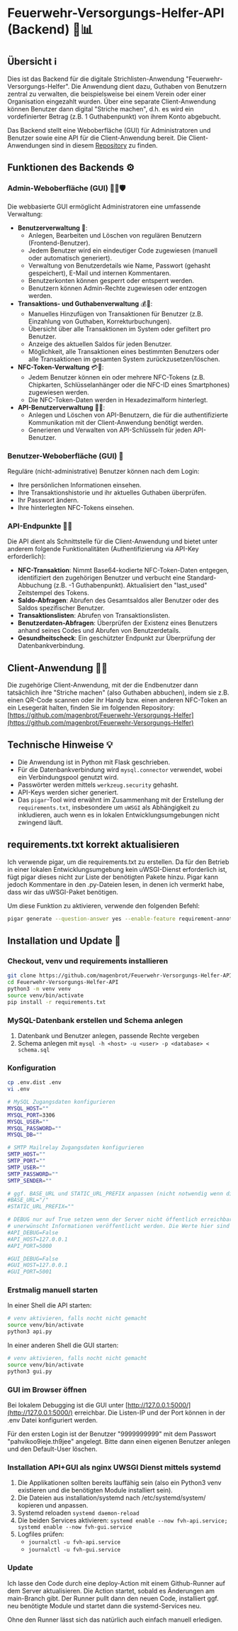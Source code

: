 # Feuerwehr-Versorgungs-Helfer-API (Backend) 🚒📊

## Übersicht ℹ️

Dies ist das Backend für die digitale Strichlisten-Anwendung "Feuerwehr-Versorgungs-Helfer". Die Anwendung dient dazu, Guthaben von Benutzern zentral zu verwalten, die beispielsweise bei einem Verein oder einer Organisation eingezahlt wurden. Über eine separate Client-Anwendung können Benutzer dann digital "Striche machen", d.h. es wird ein vordefinierter Betrag (z.B. 1 Guthabenpunkt) von ihrem Konto abgebucht.

Das Backend stellt eine Weboberfläche (GUI) für Administratoren und Benutzer sowie eine API für die Client-Anwendung bereit. Die Client-Anwendungen sind in diesem [Repository](https://github.com/magenbrot/Feuerwehr-Versorgungs-Helfer-API) zu finden.

## Funktionen des Backends ⚙️

### Admin-Weboberfläche (GUI) 🧑‍💻🛡️

Die webbasierte GUI ermöglicht Administratoren eine umfassende Verwaltung:

* **Benutzerverwaltung** 👥:
  * Anlegen, Bearbeiten und Löschen von regulären Benutzern (Frontend-Benutzer).
  * Jedem Benutzer wird ein eindeutiger Code zugewiesen (manuell oder automatisch generiert).
  * Verwaltung von Benutzerdetails wie Name, Passwort (gehasht gespeichert), E-Mail und internen Kommentaren.
  * Benutzerkonten können gesperrt oder entsperrt werden.
  * Benutzern können Admin-Rechte zugewiesen oder entzogen werden.
* **Transaktions- und Guthabenverwaltung** 💰🧾:
  * Manuelles Hinzufügen von Transaktionen für Benutzer (z.B. Einzahlung von Guthaben, Korrekturbuchungen).
  * Übersicht über alle Transaktionen im System oder gefiltert pro Benutzer.
  * Anzeige des aktuellen Saldos für jeden Benutzer.
  * Möglichkeit, alle Transaktionen eines bestimmten Benutzers oder alle Transaktionen im gesamten System zurückzusetzen/löschen.
* **NFC-Token-Verwaltung** 💳📲:
  * Jedem Benutzer können ein oder mehrere NFC-Tokens (z.B. Chipkarten, Schlüsselanhänger oder die NFC-ID eines Smartphones) zugewiesen werden.
  * Die NFC-Token-Daten werden in Hexadezimalform hinterlegt.
* **API-Benutzerverwaltung** 🔑🤖:
  * Anlegen und Löschen von API-Benutzern, die für die authentifizierte Kommunikation mit der Client-Anwendung benötigt werden.
  * Generieren und Verwalten von API-Schlüsseln für jeden API-Benutzer.

### Benutzer-Weboberfläche (GUI) 👤

Reguläre (nicht-administrative) Benutzer können nach dem Login:

* Ihre persönlichen Informationen einsehen.
* Ihre Transaktionshistorie und ihr aktuelles Guthaben überprüfen.
* Ihr Passwort ändern.
* Ihre hinterlegten NFC-Tokens einsehen.

### API-Endpunkte 🔌🚀

Die API dient als Schnittstelle für die Client-Anwendung und bietet unter anderem folgende Funktionalitäten (Authentifizierung via API-Key erforderlich):

* **NFC-Transaktion**: Nimmt Base64-kodierte NFC-Token-Daten entgegen, identifiziert den zugehörigen Benutzer und verbucht eine Standard-Abbuchung (z.B. -1 Guthabenpunkt). Aktualisiert den "last_used" Zeitstempel des Tokens.
* **Saldo-Abfragen**: Abrufen des Gesamtsaldos aller Benutzer oder des Saldos spezifischer Benutzer.
* **Transaktionslisten**: Abrufen von Transaktionslisten.
* **Benutzerdaten-Abfragen**: Überprüfen der Existenz eines Benutzers anhand seines Codes und Abrufen von Benutzerdetails.
* **Gesundheitscheck**: Ein geschützter Endpunkt zur Überprüfung der Datenbankverbindung.

## Client-Anwendung 📱🔗

Die zugehörige Client-Anwendung, mit der die Endbenutzer dann tatsächlich ihre "Striche machen" (also Guthaben abbuchen), indem sie z.B. einen QR-Code scannen oder ihr Handy bzw. einen anderen NFC-Token an ein Lesegerät halten, finden Sie im folgenden Repository:
[https://github.com/magenbrot/Feuerwehr-Versorgungs-Helfer](https://github.com/magenbrot/Feuerwehr-Versorgungs-Helfer)

## Technische Hinweise 💡

* Die Anwendung ist in Python mit Flask geschrieben.
* Für die Datenbankverbindung wird `mysql.connector` verwendet, wobei ein Verbindungspool genutzt wird.
* Passwörter werden mittels `werkzeug.security` gehasht.
* API-Keys werden sicher generiert.
* Das `pigar`-Tool wird erwähnt im Zusammenhang mit der Erstellung der `requirements.txt`, insbesondere um `uWSGI` als Abhängigkeit zu inkludieren, auch wenn es in lokalen Entwicklungsumgebungen nicht zwingend läuft.

## requirements.txt korrekt aktualisieren

Ich verwende pigar, um die requirements.txt zu erstellen. Da für den Betrieb in einer lokalen Entwicklungsumgebung kein uWSGI-Dienst erforderlich ist, fügt pigar dieses nicht zur Liste der benötigten Pakete hinzu. Pigar kann jedoch Kommentare in den .py-Dateien lesen, in denen ich vermerkt habe, dass wir das uWSGI-Paket benötigen.

Um diese Funktion zu aktivieren, verwende den folgenden Befehl:

```bash
pigar generate --question-answer yes --enable-feature requirement-annotations
```

## Installation und Update 🔧

### Checkout, venv und requirements installieren

```bash
git clone https://github.com/magenbrot/Feuerwehr-Versorgungs-Helfer-API.git
cd Feuerwehr-Versorgungs-Helfer-API
python3 -m venv venv
source venv/bin/activate
pip install -r requirements.txt
```

### MySQL-Datenbank erstellen und Schema anlegen

1. Datenbank und Benutzer anlegen, passende Rechte vergeben
2. Schema anlegen mit ```mysql -h <host> -u <user> -p <database> < schema.sql```

### Konfiguration

```bash
cp .env.dist .env
vi .env

# MySQL Zugangsdaten konfigurieren
MYSQL_HOST=""
MYSQL_PORT=3306
MYSQL_USER=""
MYSQL_PASSWORD=""
MYSQL_DB=""

# SMTP Mailrelay Zugangsdaten konfigurieren
SMTP_HOST=""
SMTP_PORT=""
SMTP_USER=""
SMTP_PASSWORD=""
SMTP_SENDER=""

# ggf. BASE_URL und STATIC_URL_PREFIX anpassen (nicht notwendig wenn die Applikation im Hauptverzeichnis läuft, Funktion zudem bisher ungetestet und möglicherweise defekt)
#BASE_URL="/"
#STATIC_URL_PREFIX=""

# DEBUG nur auf True setzen wenn der Server nicht öffentlich erreichbar ist. Auf den Debug-Seiten könnten
# unerwünscht Informationen veröffentlicht werden. Die Werte hier sind die Standardwerte.
#API_DEBUG=False
#API_HOST=127.0.0.1
#API_PORT=5000

#GUI_DEBUG=False
#GUI_HOST=127.0.0.1
#GUI_PORT=5001
```

### Erstmalig manuell starten

In einer Shell die API starten:

```bash
# venv aktivieren, falls nocht nicht gemacht
source venv/bin/activate
python3 api.py
```

In einer anderen Shell die GUI starten:

```bash
# venv aktivieren, falls nocht nicht gemacht
source venv/bin/activate
python3 gui.py
```

### GUI im Browser öffnen

Bei lokalem Debugging ist die GUI unter [http://127.0.0.1:5000/](http://127.0.0.1:5000/) erreichbar. Die Listen-IP und der Port können in der .env Datei konfiguriert werden.

Für den ersten Login ist der Benutzer "9999999999" mit dem Passwort "pahvikoo9ieje.th9jee" angelegt. Bitte dann einen eigenen Benutzer anlegen und den Default-User löschen.

### Installation API+GUI als nginx UWSGI Dienst mittels systemd

1. Die Applikationen sollten bereits lauffähig sein (also ein Python3 venv existieren und die benötigten Module installiert sein).
2. Die Dateien aus installation/systemd nach /etc/systemd/system/ kopieren und anpassen.
3. Systemd reloaden ```systemd daemon-reload```
4. Die beiden Services aktivieren: ```systemd enable --now fvh-api.service; systemd enable --now fvh-gui.service```
5. Logfiles prüfen:
   * ```journalctl -u fvh-api.service```
   * ```journalctl -u fvh-gui.service```

### Update

Ich lasse den Code durch eine deploy-Action mit einem Github-Runner auf dem Server aktualisieren. Die Action startet, sobald es Änderungen am main-Branch gibt. Der Runner pullt dann den neuen Code, installiert ggf. neu benötigte Module und startet dann die systemd-Services neu.

Ohne den Runner lässt sich das natürlich auch einfach manuell erledigen.
